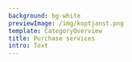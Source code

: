 ```yaml
---
background: bg-white
previewImage: /img/koptjanst.png
template: CategoryOverview
title: Purchase services
intro: Text
---
```

